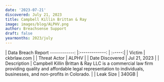 ```yaml
---
date: '2023-07-21'
discovered: July 21, 2023
title: Campbell Killin Brittan & Ray
image: images/blog/ALPHV.png
author: Breachsense Support
draft: false
yearmonths: 2023/july
---
```



| Data Breach Report
------------:     |:-------------:    | :-----:|
| Victim      | ckbrlaw.com      | 
| Threat Actor      | ALPHV      | 
| Date Discovered      | Jul 21, 2023      | 
| Description      | Campbell Killin Brittan & Ray LLC is a commercial law firm providing quality and affordable legal representation to individuals, businesses, and non-profits in Colorado.      | 
| Leak Size      | 340GB      | 

